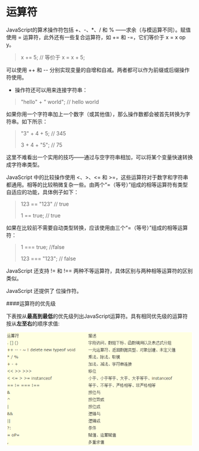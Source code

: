 # 运算符

JavaScript的算术操作符包括 +、-、*、/ 和 % ——求余（与模运算不同）。赋值使用 = 运算符，此外还有一些复合运算符，如 += 和 -=，它们等价于 x = x op y。


> x += 5; // 等价于 x = x + 5;


可以使用 ++ 和 -- 分别实现变量的自增和自减。两者都可以作为前缀或后缀操作符使用。

+ 操作符还可以用来连接字符串：


>"hello" + " world"; // hello world

如果你用一个字符串加上一个数字（或其他值），那么操作数都会被首先转换为字符串。如下所示：

>"3" + 4 + 5; // 345
>
>3 + 4 + "5"; // 75

这里不难看出一个实用的技巧——通过与空字符串相加，可以将某个变量快速转换成字符串类型。

JavaScript 中的比较操作使用 <、>、<= 和 >=，这些运算符对于数字和字符串都通用。相等的比较稍微复杂一些。由两个“=（等号）”组成的相等运算符有类型自适应的功能，具体例子如下：


> 123 == "123" // true
> 
> 1 == true; // true


如果在比较前不需要自动类型转换，应该使用由三个“=（等号）”组成的相等运算符：

>1 === true; //false
>
>123 === "123"; // false

JavaScript 还支持 != 和 !== 两种不等运算符，具体区别与两种相等运算符的区别类似。

JavaScript 还提供了 位操作符。

####运算符的优先级

下表按从**最高到最低**的优先级列出JavaScript运算符。具有相同优先级的运算符按从**左至右**的顺序求值:

![](/assets/js-priority.png)